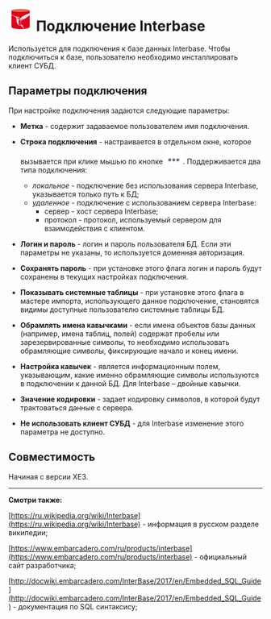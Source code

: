 # ![](../../../media/app/icons/vendors/ibunidacdbconnection.svg) Подключение Interbase

Используется для подключения к базе данных Interbase. Чтобы подключиться к базе, пользователю необходимо инсталлировать клиент СУБД.

## Параметры подключения

При настройке подключения задаются следующие параметры:

* **Метка** - содержит задаваемое пользователем имя подключения.

* **Строка подключения** - настраивается в отдельном окне, которое вызывается при клике мышью по кнопке ![](../../../media/app/icons/toolbar-18/browse.svg). Поддерживается два типа подключения:
  * *локальное* - подключение без использования сервера Interbase, указывается только путь к БД;
  * *удаленное* - подключение с использованием сервера Interbase:
    * сервер - хост сервера Interbase;
    * протокол - протокол, используемый сервером для взаимодействия с клиентом.

* **Логин и пароль** - логин и пароль пользователя БД. Если эти параметры не указаны, то используется доменная авторизация.

* **Сохранять пароль** - при установке этого флага логин и пароль будут сохранены в текущих настройках подключения.

* **Показывать системные таблицы** - при установке этого флага в мастере импорта, использующего данное подключение, становятся видимы доступные пользователю системные таблицы БД.

* **Обрамлять имена кавычками** - если имена объектов базы данных (например, имена таблиц, полей) содержат пробелы или зарезервированные символы, то необходимо использовать обрамляющие символы, фиксирующие начало и конец имени.

* **Настройка кавычек** - является информационным полем, указывающим, какие именно обрамляющие символы используются в подключении к данной БД. Для Interbase – двойные кавычки.

* **Значение кодировки** - задает кодировку символов, в которой будут трактоваться данные с сервера.

* **Не использовать клиент СУБД** -  для Interbase изменение этого параметра не доступно.

## Совместимость

Начиная с версии XE3.

-----

**Смотри также:**

[https://ru.wikipedia.org/wiki/Interbase](https://ru.wikipedia.org/wiki/Interbase) - информация в русском разделе википедии;

[https://www.embarcadero.com/ru/products/interbase](https://www.embarcadero.com/ru/products/interbase) - официальный сайт разработчика;

[http://docwiki.embarcadero.com/InterBase/2017/en/Embedded_SQL_Guide](http://docwiki.embarcadero.com/InterBase/2017/en/Embedded_SQL_Guide) - документация по SQL синтаксису;
